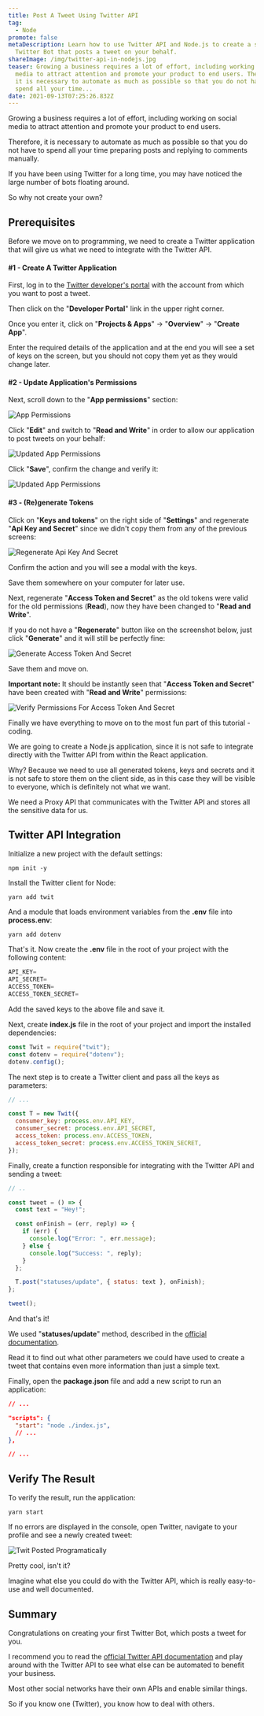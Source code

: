 ```yaml
---
title: Post A Tweet Using Twitter API
tag:
  - Node
promote: false
metaDescription: Learn how to use Twitter API and Node.js to create a simple
  Twitter Bot that posts a tweet on your behalf.
shareImage: /img/twitter-api-in-nodejs.jpg
teaser: Growing a business requires a lot of effort, including working on social
  media to attract attention and promote your product to end users. Therefore,
  it is necessary to automate as much as possible so that you do not have to
  spend all your time...
date: 2021-09-13T07:25:26.832Z
---
```

Growing a business requires a lot of effort, including working on social media to attract attention and promote your product to end users.

Therefore, it is necessary to automate as much as possible so that you do not have to spend all your time preparing posts and replying to comments manually.

If you have been using Twitter for a long time, you may have noticed the large number of bots floating around. 

So why not create your own?

## Prerequisites

Before we move on to programming, we need to create a Twitter application that will give us what we need to integrate with the Twitter API.

#### \#1 - Create A Twitter Application

First, log in to the [Twitter developer's portal](https://developer.twitter.com/) with the account from which you want to post a tweet.

Then click on the "**Developer Portal**" link in the upper right corner.

Once you enter it, click on "**Projects & Apps**" -> "**Overview**" -> "**Create App**".

Enter the required details of the application and at the end you will see a set of keys on the screen, but you should not copy them yet as they would change later.

#### \#2 - Update Application's Permissions

Next, scroll down to the "**App permissions**" section:

![App Permissions](/img/screenshot-2021-09-12-at-09.48.28.png "App Permissions")

Click "**Edit**" and switch to "**Read and Write**" in order to allow our application to post tweets on your behalf:

![Updated App Permissions](/img/screenshot-2021-09-12-at-09.49.08.png "Updated App Permissions")

Click "**Save**", confirm the change and verify it:

![Updated App Permissions](/img/screenshot-2021-09-12-at-09.50.01.png "Updated App Permissions")

#### \#3 - (Re)generate Tokens

Click on "**Keys and tokens**" on the right side of "**Settings**" and regenerate "**Api Key and Secret**" since we didn't copy them from any of the previous screens:

![Regenerate Api Key And Secret](/img/screenshot-2021-09-12-at-09.55.17.png "Regenerate Api Key And Secret")

Confirm the action and you will see a modal with the keys.

Save them somewhere on your computer for later use.

Next, regenerate "**Access Token and Secret**" as the old tokens were valid for the old permissions (**Read**), now they have been changed to "**Read and Write**".

If you do not have a "**Regenerate**" button like on the screenshot below, just click "**Generate**" and it will still be perfectly fine:

![Generate Access Token And Secret](/img/screenshot-2021-09-12-at-09.56.34.png "Generate Access Token And Secret")

Save them and move on.

**Important note:** It should be instantly seen that "**Access Token and Secret**" have been created with "**Read and Write**" permissions:

![Verify Permissions For Access Token And Secret](/img/screenshot-2021-09-12-at-10.00.25.png "Verify Permissions For Access Token And Secret")

Finally we have everything to move on to the most fun part of this tutorial - coding.

We are going to create a Node.js application, since it is not safe to integrate directly with the Twitter API from within the React application.

Why? Because we need to use all generated tokens, keys and secrets and it is not safe to store them on the client side, as in this case they will be visible to everyone, which is definitely not what we want.

We need a Proxy API that communicates with the Twitter API and stores all the sensitive data for us.

## Twitter API Integration

Initialize a new project with the default settings:

`npm init -y`

Install the Twitter client for Node:

`yarn add twit`

And a module that loads environment variables from the **.env** file into **process.env**:

`yarn add dotenv`

That's it. Now create the **.env** file in the root of your project with the following content:

```javascript
API_KEY=
API_SECRET=
ACCESS_TOKEN=
ACCESS_TOKEN_SECRET=
```

Add the saved keys to the above file and save it.

Next, create **index.js** file in the root of your project and import the installed dependencies:

```javascript
const Twit = require("twit");
const dotenv = require("dotenv");
dotenv.config();
```

The next step is to create a Twitter client and pass all the keys as parameters:

```javascript
// ...

const T = new Twit({
  consumer_key: process.env.API_KEY,
  consumer_secret: process.env.API_SECRET,
  access_token: process.env.ACCESS_TOKEN,
  access_token_secret: process.env.ACCESS_TOKEN_SECRET,
});
```

Finally, create a function responsible for integrating with the Twitter API and sending a tweet:

```javascript
// ..

const tweet = () => {
  const text = "Hey!";

  const onFinish = (err, reply) => {
    if (err) {
      console.log("Error: ", err.message);
    } else {
      console.log("Success: ", reply);
    }
  };

  T.post("statuses/update", { status: text }, onFinish);
};

tweet();
```

And that's it!

We used "**statuses/update**" method, described in the [official documentation](https://developer.twitter.com/en/docs/twitter-api/v1/tweets/post-and-engage/api-reference/post-statuses-update).

Read it to find out what other parameters we could have used to create a tweet that contains even more information than just a simple text.

Finally, open the **package.json** file and add a new script to run an application:

```json
// ...

"scripts": {
  "start": "node ./index.js",
  // ...
},

// ...
```

## Verify The Result

To verify the result, run the application:

`yarn start`

If no errors are displayed in the console, open Twitter, navigate to your profile and see a newly created tweet:

![Twit Posted Programatically](/img/screenshot-2021-09-12-at-10.29.31.png "Twit Posted Programatically")

Pretty cool, isn't it?

Imagine what else you could do with the Twitter API, which is really easy-to-use and well documented.

## Summary

Congratulations on creating your first Twitter Bot, which posts a tweet for you.

I recommend you to read the [official Twitter API documentation](https://developer.twitter.com/en/docs) and play around with the Twitter API to see what else can be automated to benefit your business.

Most other social networks have their own APIs and enable similar things. 

So if you know one (Twitter), you know how to deal with others.